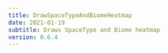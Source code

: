 ```yaml
---
title: DrawSpaceTypeAndBiomeHeatmap
date: 2021-01-19
subtitle: Draws SpaceType and Biome heatmap
version: 0.6.4
---
```

